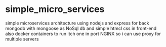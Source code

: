 # simple_micro_services

simple microservices architecture 
using nodejs and express for back
mongodb with mongoose as NoSql db
and simple htmcl css in front-end
also docker containers to run itch one in port 
NGINX so i can use proxy for multiple servers
